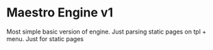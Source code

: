 # Maestro Engine v1

Most simple basic version of engine. Just parsing static pages on tpl + menu. Just for static pages
